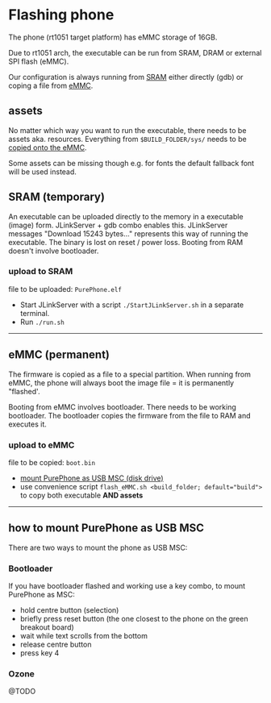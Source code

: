 # Flashing phone

The phone (rt1051 target platform) has eMMC storage of 16GB.

Due to rt1051 arch, the executable can be run from SRAM, DRAM or external SPI flash (eMMC).

Our configuration is always running from [SRAM](#SRAM) either directly (gdb) or coping a file from [eMMC](#eMMC). 

## assets  
No matter which way you want to run the executable, there needs to be assets aka. resources.
Everything from `$BUILD_FOLDER/sys/` needs to be [copied onto the eMMC](#eMMC_upload).

Some assets can be missing though e.g. for fonts the default fallback font will be used instead.  

## SRAM (temporary) <a name="SRAM"></a>
An executable can be uploaded directly to the memory in a executable (image) form.
JLinkServer + gdb combo enables this.
JLinkServer messages "Download 15243 bytes…" represents this way of running the executable.
The binary is lost on reset / power loss. 
Booting from RAM doesn't involve bootloader.

### upload to SRAM
file to be uploaded: `PurePhone.elf`
- Start JLinkServer with a script `./StartJLinkServer.sh` in a separate terminal.
- Run `./run.sh` 

---

## eMMC (permanent) <a name="eMMC"></a>
The firmware is copied as a file to a special partition.
When running from eMMC, the phone will always boot the image file = it is permanently "flashed'.

Booting from eMMC involves bootloader. There needs to be working bootloader. The bootloader copies the firmware from the file to RAM and executes it.

### <a name="eMMC_upload">upload to eMMC</a>
file to be copied: `boot.bin`
- [mount PurePhone as USB MSC (disk drive)](#mount)
- use convenience script `flash_eMMC.sh <build_folder; default="build">` to copy both executable **AND assets**

***

## how to mount PurePhone as USB MSC <a name="mount"></a>
There are two ways to mount the phone as USB MSC:
### Bootloader
If you have bootloader flashed and working use a key combo, to mount PurePhone as MSC:
- hold centre button (selection)
- briefly press reset button (the one closest to the phone on the green breakout board)
- wait while text scrolls from the bottom
- release centre button
- press key 4

### Ozone
@TODO
